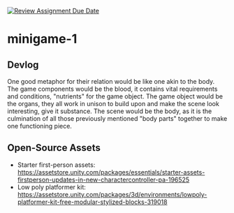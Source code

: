 [![Review Assignment Due Date](https://classroom.github.com/assets/deadline-readme-button-22041afd0340ce965d47ae6ef1cefeee28c7c493a6346c4f15d667ab976d596c.svg)](https://classroom.github.com/a/d-DorLAf)
# minigame-1
## Devlog
One good metaphor for their relation would be like one akin to the body. The game components would be the blood, it contains vital requirements and conditions, "nutrients" for the game object. The game object would be the organs, they all work in unison to build upon and make the scene look interesting, give it substance. The scene would be the body, as it is the culmination of all those previously mentioned "body parts" together to make one functioning piece.
## Open-Source Assets
- Starter first-person assets: https://assetstore.unity.com/packages/essentials/starter-assets-firstperson-updates-in-new-charactercontroller-pa-196525
- Low poly platformer kit: https://assetstore.unity.com/packages/3d/environments/lowpoly-platformer-kit-free-modular-stylized-blocks-319018 
